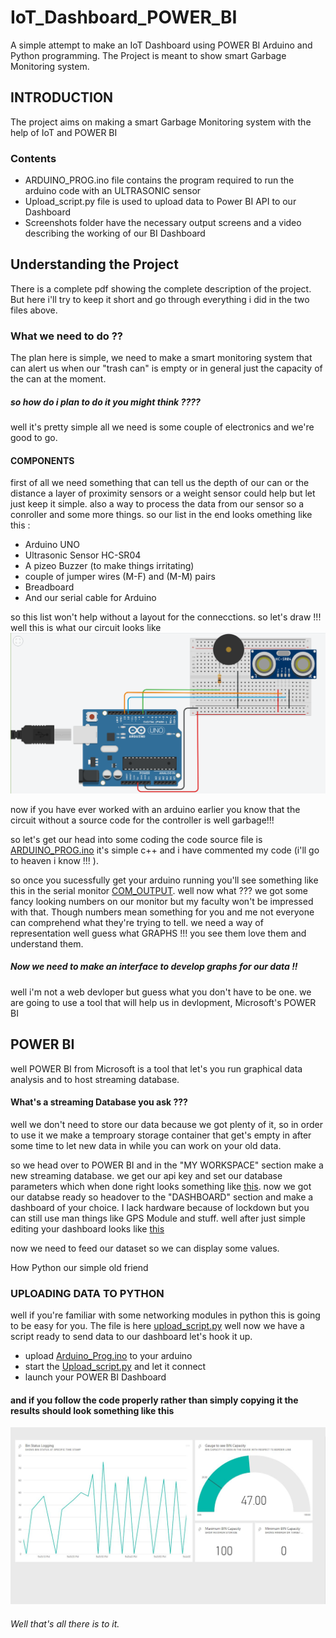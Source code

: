 # IoT_Dashboard_POWER_BI
A simple attempt to make an IoT Dashboard using POWER BI Arduino and  Python programming. 
The Project is meant to show smart Garbage Monitoring system.

## INTRODUCTION
The project aims on making a smart Garbage Monitoring system with the help of IoT and POWER BI

### Contents

- ARDUINO_PROG.ino file contains the program required to run the arduino code with an ULTRASONIC sensor
- Upload_script.py file is used to upload data to Power BI API to our Dashboard
- Screenshots folder have the necessary output screens and a video describing the working of our BI Dashboard
## Understanding the Project
There is a complete pdf showing the complete description of the project.
But here i'll try to keep it short and go through everything i did in the two files above.

### What we need to do ??
The plan here is simple, we need to make a smart monitoring system that can alert us when our "trash can" is  empty or in general just the  capacity of the can at the moment.
##### so how do i plan to do it you might think ????
well it's pretty simple all we need is some couple of electronics and we're good to go.

#### COMPONENTS
first of all we need something that can tell us the depth of our can or the distance a layer of proximity sensors or a weight sensor could help but let just keep it simple.
also a way to process the data from our sensor so a conroller and some more things.
so our list in the end looks omething like this :
- Arduino UNO
- Ultrasonic Sensor HC-SR04
- A pizeo Buzzer (to make things irritating)
- couple of jumper wires (M-F) and (M-M) pairs
- Breadboard 
- And our serial cable for Arduino

so this list won't help without a layout for the connecctions. so let's draw !!!
well this is what our circuit looks like
![](screenshots/circuit_layout.png)

now if you have ever worked with an arduino earlier you know that the circuit without a source code for the controller is well garbage!!!

so let's get our head into some coding the code source file is [ARDUINO_PROG.ino](/ARDUINO_PROG.ino) it's simple c++ and i have commented my code (i'll go to heaven i know !!! ).

so once you sucessfully get your arduino running you'll see something  like this in the serial monitor [COM_OUTPUT](screenshots/Arduino_com.JPG).
 well now what ??? we got some fancy looking numbers on our monitor but my faculty won't be impressed with that.
 Though numbers mean something for you and me not everyone can comprehend what they're trying to tell.
 we need a way of representation well guess what GRAPHS !!! you see them love them and understand them.
 
 ##### Now we need to make an interface to develop graphs for our data !!
 well i'm not a web devloper but guess what you don't have to be one.
 we are going to use a tool that will help us in devlopment, Microsoft's POWER BI
 
## POWER BI
well POWER BI  from Microsoft is a tool that let's you run graphical data analysis and to host streaming database.
#### What's a streaming Database you ask ???
well we don't need to store our data because we got plenty of it, so in order to use it we make a temproary storage container that get's empty in after some time to let new data in while you can work on your old data.
 
so we head over to POWER BI and in the "MY WORKSPACE" section make a new streaming database.
we get our api key and set our database parameters which when done right looks something like [this](screenshots/BI_DATASET_CREATION.png).
now we got our databse ready so headover to the "DASHBOARD" section and make a dashboard of your choice. 
I lack hardware because of lockdown but you can still use man things like GPS Module and stuff.
well after just simple editing your dashboard looks like [this](screenshots/dashboard.JPG)

now we need to feed our dataset so we can display some values.

How Python our simple old friend
### UPLOADING DATA TO PYTHON
well if you're familiar with some networking modules in python this is going to be easy for you.
The file is here [upload_script.py](/upload_script.py)
well now we have a script ready to send data to our dashboard let's hook it up.

- upload [Arduino_Prog.ino](/ARDUINO_PROG.ino) to your arduino
- start the [Upload_script.py](/upload_script.py) and let it connect
- launch your POWER BI Dashboard 
#### and if you follow the code properly rather than simply copying it the results should look something like this 
![](screenshots/dashboard_working.JPG)

###### Well that's all there is to it.




